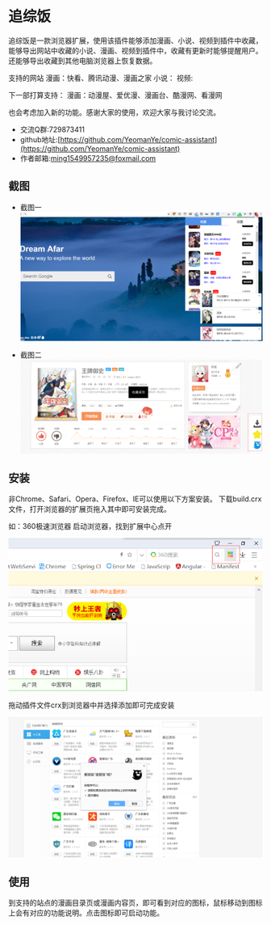 # 追综饭
追综饭是一款浏览器扩展，使用该插件能够添加漫画、小说、视频到插件中收藏，能够导出网站中收藏的小说、漫画、视频到插件中，收藏有更新时能够提醒用户。还能够导出收藏到其他电脑浏览器上恢复数据。

支持的网站
漫画：快看、腾讯动漫、漫画之家
小说：
视频:


下一部打算支持：
漫画：动漫屋、爱优漫、漫画台、酷漫网、看漫网

也会考虑加入新的功能。感谢大家的使用，欢迎大家与我讨论交流。

- 交流Q群:729873411
- github地址:[https://github.com/YeomanYe/comic-assistant](https://github.com/YeomanYe/comic-assistant)
- 作者邮箱:ming1549957235@foxmail.com

## 截图

- 截图一
![popup截图](screenshot/popup.png)

- 截图二
![content截图](screenshot/content.png)

## 安装
非Chrome、Safari、Opera、Firefox、IE可以使用以下方案安装。
下载build.crx文件，打开浏览器的扩展页拖入其中即可安装完成。

如：360极速浏览器
启动浏览器，找到扩展中心点开

![360首页](screenshot/360.png)

拖动插件文件crx到浏览器中并选择添加即可完成安装

![360extension](screenshot/360extension.png)

## 使用
到支持的站点的漫画目录页或漫画内容页，即可看到对应的图标，鼠标移动到图标上会有对应的功能说明。点击图标即可启动功能。